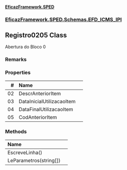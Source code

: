 #### [EficazFramework.SPED](EficazFrameworkSPED.md 'EficazFramework SPED')
### [EficazFramework.SPED.Schemas.EFD_ICMS_IPI](EficazFramework.SPED.Schemas.EFD_ICMS_IPI.md 'EficazFramework.SPED.Schemas.EFD_ICMS_IPI')

## Registro0205 Class

Abertura do Bloco 0

### Remarks
### Properties

| # | Name | |
| ---: | :--- | :--- |
| 02 | DescrAnteriorItem |  |
| 03 | DataInicialUtilizacaoItem |  |
| 04 | DataFinalUtilizacaoItem |  |
| 05 | CodAnteriorItem |  |
### Methods

| Name | |
| :--- | :--- |
| EscreveLinha() |  |
| LeParametros(string[]) |  |
